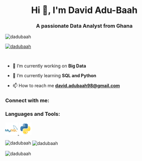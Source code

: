 <h1 align="center">Hi 👋, I'm David Adu-Baah</h1>
<h3 align="center">A passionate Data Analyst from Ghana</h3>

<p align="left"> <img src="https://komarev.com/ghpvc/?username=dadubaah&label=Profile%20views&color=0e75b6&style=flat" alt="dadubaah" /> </p>

<p align="left"> <a href="https://github.com/ryo-ma/github-profile-trophy"><img src="https://github-profile-trophy.vercel.app/?username=dadubaah" alt="dadubaah" /></a> </p>

<p align="left"> <a href="https://twitter.com/" target="blank"><img src="https://img.shields.io/twitter/follow/?logo=twitter&style=for-the-badge" alt="" /></a> </p>

- 🔭 I’m currently working on **Big Data**

- 🌱 I’m currently learning **SQL and Python**

- 📫 How to reach me **david.adubaah98@gmail.com**

<h3 align="left">Connect with me:</h3>
<p align="left">
</p>

<h3 align="left">Languages and Tools:</h3>
<p align="left"> <a href="https://www.mysql.com/" target="_blank" rel="noreferrer"> <img src="https://raw.githubusercontent.com/devicons/devicon/master/icons/mysql/mysql-original-wordmark.svg" alt="mysql" width="40" height="40"/> </a> <a href="https://www.python.org" target="_blank" rel="noreferrer"> <img src="https://raw.githubusercontent.com/devicons/devicon/master/icons/python/python-original.svg" alt="python" width="40" height="40"/> </a> </p>

<p><img align="left" src="https://github-readme-stats.vercel.app/api/top-langs?username=dadubaah&show_icons=true&locale=en&layout=compact" alt="dadubaah" /></p>

<p>&nbsp;<img align="center" src="https://github-readme-stats.vercel.app/api?username=dadubaah&show_icons=true&locale=en" alt="dadubaah" /></p>

<p><img align="center" src="https://github-readme-streak-stats.herokuapp.com/?user=dadubaah&" alt="dadubaah" /></p>
